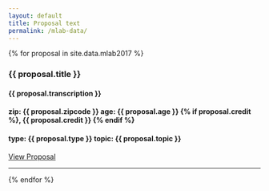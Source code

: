 ```yaml
---
layout: default
title: Proposal text
permalink: /mlab-data/
---
```



{% for proposal in site.data.mlab2017 %}
  <div>
    <h3><strong>{{ proposal.title }}</strong></h3>
    <h4>{{ proposal.transcription }}</h4>
    <h4>zip: {{ proposal.zipcode }} age: {{ proposal.age }} {% if proposal.credit %}, {{ proposal.credit }} {% endif %}</h4>
    <h4> <strong>type:</strong> {{ proposal.type }} <strong>topic:</strong> {{ proposal.topic }} </h4>
    <p><a href="http://monumentlab-research.muralarts.org/resourcespace/plugins/leaflet_rs/pages/direct_view.php?ID={{ proposal.ID }}" target="blank">View Proposal</a> </p>
    <hr />
  </div>

{% endfor %}
